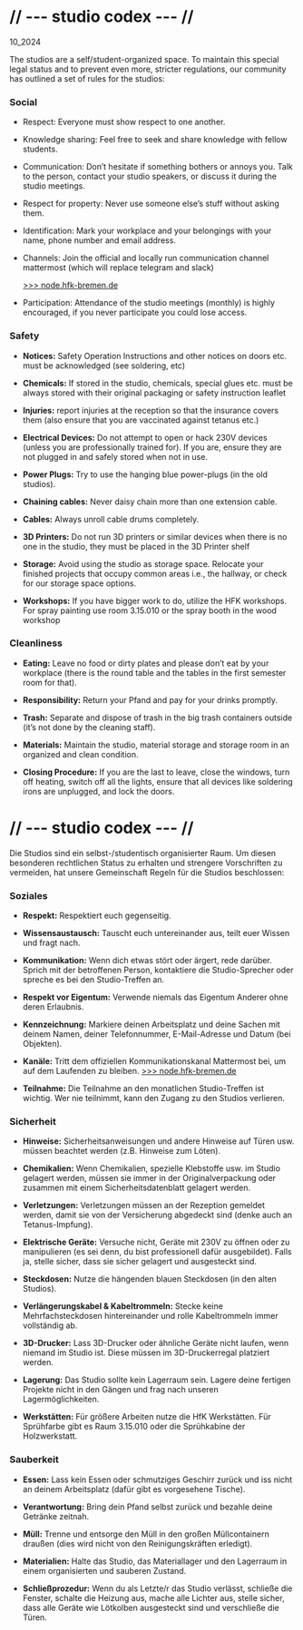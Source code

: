 # // --- studio codex --- //  

10_2024 
 

The studios are a self/student-organized space. To maintain this special legal status and to prevent even more, stricter regulations, our community has outlined a set of rules for the studios: 

 

### Social 

* Respect: Everyone must show respect to one another. 

* Knowledge sharing: Feel free to seek and share knowledge with fellow students. 

* Communication: Don’t hesitate if something bothers or annoys you. Talk to the person, contact your studio speakers, or discuss it during the studio meetings. 

* Respect for property: Never use someone else’s stuff without asking them.  

* Identification: Mark your workplace and your belongings with your name, phone number and email address. 

* Channels: Join the official and locally run communication channel mattermost (which will replace telegram and slack) 

    [>>> node.hfk-bremen.de](https://node.hfk-bremen.de)

* Participation: Attendance of the studio meetings (monthly) is highly encouraged, if you never participate you could lose access. 

### Safety 

* **Notices:** Safety Operation Instructions and other notices on doors etc. must be acknowledged (see soldering, etc) 

* **Chemicals:** If stored in the studio, chemicals, special glues etc. must be always stored with their original packaging or safety instruction leaflet 

* **Injuries:** report injuries at the reception so that the insurance covers them (also ensure that you are vaccinated against tetanus etc.) 

* **Electrical Devices:** Do not attempt to open or hack 230V devices (unless you are professionally trained for). If you are, ensure they are not plugged in and safely stored when not in use.  

* **Power Plugs:** Try to use the hanging blue power-plugs (in the old studios). 

* **Chaining cables:** Never daisy chain more than one extension cable.  

* **Cables:** Always unroll cable drums completely. 

* **3D Printers:** Do not run 3D printers or similar devices when there is no one in the studio, they must be placed in the 3D Printer shelf

* **Storage:** Avoid using the studio as storage space. Relocate your finished projects that occupy common areas i.e., the hallway, or check for our storage space options. 

* **Workshops:** If you have bigger work to do, utilize the HFK workshops. For spray painting use room 3.15.010 or the spray booth in the wood workshop 
 

### Cleanliness 
* **Eating:** Leave no food or dirty plates and please don’t eat by your workplace (there is the round table and the tables in the first semester room for that).

* **Responsibility:** Return your Pfand and pay for your drinks promptly.

* **Trash:** Separate and dispose of trash in the big trash containers outside (it’s not done by the cleaning staff).

* **Materials:** Maintain the studio, material storage and storage room in an organized and clean condition.

* **Closing Procedure:** If you are the last to leave, close the windows, turn off heating, switch off all the lights, ensure that all devices like soldering irons are unplugged, and lock the doors.

 

 

# // --- studio codex --- // 

Die Studios sind ein selbst-/studentisch organisierter Raum. Um diesen besonderen rechtlichen Status zu erhalten und strengere Vorschriften zu vermeiden, hat unsere Gemeinschaft Regeln für die Studios beschlossen: 

### Soziales 

* **Respekt:** Respektiert euch gegenseitig.

* **Wissensaustausch:** Tauscht euch untereinander aus, teilt euer Wissen und fragt nach.

* **Kommunikation:** Wenn dich etwas stört oder ärgert, rede darüber. Sprich mit der betroffenen Person, kontaktiere die Studio-Sprecher oder spreche es bei den 
Studio-Treffen an.

* **Respekt vor Eigentum:** Verwende niemals das Eigentum Anderer ohne deren Erlaubnis.

* **Kennzeichnung:** Markiere deinen Arbeitsplatz und deine Sachen mit deinem Namen, deiner Telefonnummer, E-Mail-Adresse und Datum (bei Objekten).

* **Kanäle:** Tritt dem offiziellen Kommunikationskanal Mattermost bei, um auf dem Laufenden zu bleiben. [>>> node.hfk-bremen.de](https://node.hfk-bremen.de)

* **Teilnahme:** Die Teilnahme an den monatlichen Studio-Treffen ist wichtig. Wer nie teilnimmt, kann den Zugang zu den Studios verlieren.

 

### Sicherheit 

* **Hinweise:** Sicherheitsanweisungen und andere Hinweise auf Türen usw. müssen beachtet werden (z.B. Hinweise zum Löten).

* **Chemikalien:** Wenn Chemikalien, spezielle Klebstoffe usw. im Studio gelagert werden, müssen sie immer in der Originalverpackung oder zusammen mit einem Sicherheitsdatenblatt gelagert werden.

* **Verletzungen:** Verletzungen müssen an der Rezeption gemeldet werden, damit sie von der Versicherung abgedeckt sind (denke auch an Tetanus-Impfung).

* **Elektrische Geräte:** Versuche nicht, Geräte mit 230V zu öffnen oder zu manipulieren (es sei denn, du bist professionell dafür ausgebildet). Falls ja, stelle sicher, dass sie sicher gelagert und ausgesteckt sind.

* **Steckdosen:** Nutze die hängenden blauen Steckdosen (in den alten Studios).

* **Verlängerungskabel & Kabeltrommeln:** Stecke keine Mehrfachsteckdosen hintereinander und rolle Kabeltrommeln immer vollständig ab.

* **3D-Drucker:** Lass 3D-Drucker oder ähnliche Geräte nicht laufen, wenn niemand im Studio ist. Diese müssen im 3D-Druckerregal platziert werden.

* **Lagerung:** Das Studio sollte kein Lagerraum sein. Lagere deine fertigen Projekte nicht in den Gängen und frag nach unseren Lagermöglichkeiten.

* **Werkstätten:** Für größere Arbeiten nutze die HfK Werkstätten. Für Sprühfarbe gibt es Raum 3.15.010 oder die Sprühkabine der Holzwerkstatt.

### Sauberkeit 

* **Essen:** Lass kein Essen oder schmutziges Geschirr zurück und iss nicht an deinem Arbeitsplatz (dafür gibt es vorgesehene Tische). 

* **Verantwortung:** Bring dein Pfand selbst zurück und bezahle deine Getränke zeitnah. 

* **Müll:** Trenne und entsorge den Müll in den großen Müllcontainern draußen (dies wird nicht von den Reinigungskräften erledigt). 

* **Materialien:** Halte das Studio, das Materiallager und den Lagerraum in einem organisierten und sauberen Zustand. 

* **Schließprozedur:** Wenn du als Letzte/r das Studio verlässt, schließe die Fenster, schalte die Heizung aus, mache alle Lichter aus, stelle sicher, dass alle Geräte wie Lötkolben ausgesteckt sind und verschließe die Türen.
